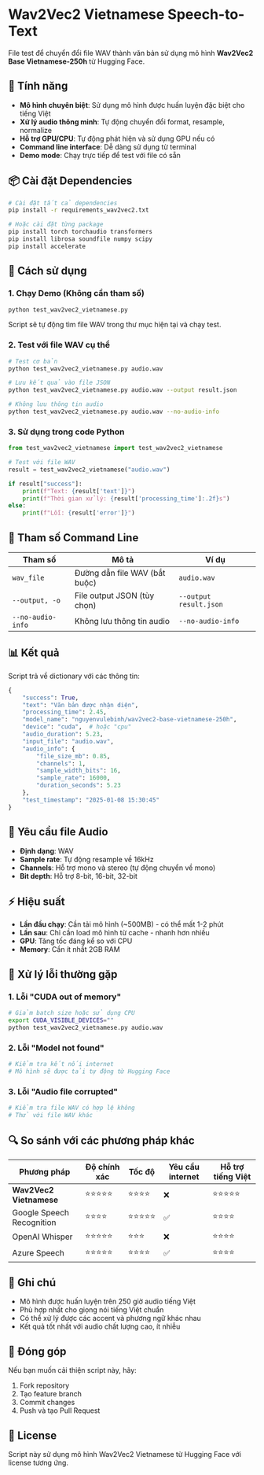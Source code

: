 # Wav2Vec2 Vietnamese Speech-to-Text

File test để chuyển đổi file WAV thành văn bản sử dụng mô hình **Wav2Vec2 Base Vietnamese-250h** từ Hugging Face.

## 🚀 Tính năng

- **Mô hình chuyên biệt**: Sử dụng mô hình được huấn luyện đặc biệt cho tiếng Việt
- **Xử lý audio thông minh**: Tự động chuyển đổi format, resample, normalize
- **Hỗ trợ GPU/CPU**: Tự động phát hiện và sử dụng GPU nếu có
- **Command line interface**: Dễ dàng sử dụng từ terminal
- **Demo mode**: Chạy trực tiếp để test với file có sẵn

## 📦 Cài đặt Dependencies

```bash
# Cài đặt tất cả dependencies
pip install -r requirements_wav2vec2.txt

# Hoặc cài đặt từng package
pip install torch torchaudio transformers
pip install librosa soundfile numpy scipy
pip install accelerate
```

## 🎯 Cách sử dụng

### 1. Chạy Demo (Không cần tham số)

```bash
python test_wav2vec2_vietnamese.py
```

Script sẽ tự động tìm file WAV trong thư mục hiện tại và chạy test.

### 2. Test với file WAV cụ thể

```bash
# Test cơ bản
python test_wav2vec2_vietnamese.py audio.wav

# Lưu kết quả vào file JSON
python test_wav2vec2_vietnamese.py audio.wav --output result.json

# Không lưu thông tin audio
python test_wav2vec2_vietnamese.py audio.wav --no-audio-info
```

### 3. Sử dụng trong code Python

```python
from test_wav2vec2_vietnamese import test_wav2vec2_vietnamese

# Test với file WAV
result = test_wav2vec2_vietnamese("audio.wav")

if result["success"]:
    print(f"Text: {result['text']}")
    print(f"Thời gian xử lý: {result['processing_time']:.2f}s")
else:
    print(f"Lỗi: {result['error']}")
```

## 🔧 Tham số Command Line

| Tham số | Mô tả | Ví dụ |
|---------|-------|-------|
| `wav_file` | Đường dẫn file WAV (bắt buộc) | `audio.wav` |
| `--output, -o` | File output JSON (tùy chọn) | `--output result.json` |
| `--no-audio-info` | Không lưu thông tin audio | `--no-audio-info` |

## 📊 Kết quả

Script trả về dictionary với các thông tin:

```python
{
    "success": True,
    "text": "Văn bản được nhận diện",
    "processing_time": 2.45,
    "model_name": "nguyenvulebinh/wav2vec2-base-vietnamese-250h",
    "device": "cuda",  # hoặc "cpu"
    "audio_duration": 5.23,
    "input_file": "audio.wav",
    "audio_info": {
        "file_size_mb": 0.85,
        "channels": 1,
        "sample_width_bits": 16,
        "sample_rate": 16000,
        "duration_seconds": 5.23
    },
    "test_timestamp": "2025-01-08 15:30:45"
}
```

## 🎵 Yêu cầu file Audio

- **Định dạng**: WAV
- **Sample rate**: Tự động resample về 16kHz
- **Channels**: Hỗ trợ mono và stereo (tự động chuyển về mono)
- **Bit depth**: Hỗ trợ 8-bit, 16-bit, 32-bit

## ⚡ Hiệu suất

- **Lần đầu chạy**: Cần tải mô hình (~500MB) - có thể mất 1-2 phút
- **Lần sau**: Chỉ cần load mô hình từ cache - nhanh hơn nhiều
- **GPU**: Tăng tốc đáng kể so với CPU
- **Memory**: Cần ít nhất 2GB RAM

## 🐛 Xử lý lỗi thường gặp

### 1. Lỗi "CUDA out of memory"
```bash
# Giảm batch size hoặc sử dụng CPU
export CUDA_VISIBLE_DEVICES=""
python test_wav2vec2_vietnamese.py audio.wav
```

### 2. Lỗi "Model not found"
```bash
# Kiểm tra kết nối internet
# Mô hình sẽ được tải tự động từ Hugging Face
```

### 3. Lỗi "Audio file corrupted"
```bash
# Kiểm tra file WAV có hợp lệ không
# Thử với file WAV khác
```

## 🔍 So sánh với các phương pháp khác

| Phương pháp | Độ chính xác | Tốc độ | Yêu cầu internet | Hỗ trợ tiếng Việt |
|-------------|--------------|--------|------------------|-------------------|
| **Wav2Vec2 Vietnamese** | ⭐⭐⭐⭐⭐ | ⭐⭐⭐⭐ | ❌ | ⭐⭐⭐⭐⭐ |
| Google Speech Recognition | ⭐⭐⭐⭐ | ⭐⭐⭐⭐⭐ | ✅ | ⭐⭐⭐⭐ |
| OpenAI Whisper | ⭐⭐⭐⭐⭐ | ⭐⭐⭐ | ❌ | ⭐⭐⭐⭐ |
| Azure Speech | ⭐⭐⭐⭐⭐ | ⭐⭐⭐⭐ | ✅ | ⭐⭐⭐⭐ |

## 📝 Ghi chú

- Mô hình được huấn luyện trên 250 giờ audio tiếng Việt
- Phù hợp nhất cho giọng nói tiếng Việt chuẩn
- Có thể xử lý được các accent và phương ngữ khác nhau
- Kết quả tốt nhất với audio chất lượng cao, ít nhiễu

## 🤝 Đóng góp

Nếu bạn muốn cải thiện script này, hãy:
1. Fork repository
2. Tạo feature branch
3. Commit changes
4. Push và tạo Pull Request

## 📄 License

Script này sử dụng mô hình Wav2Vec2 Vietnamese từ Hugging Face với license tương ứng.
